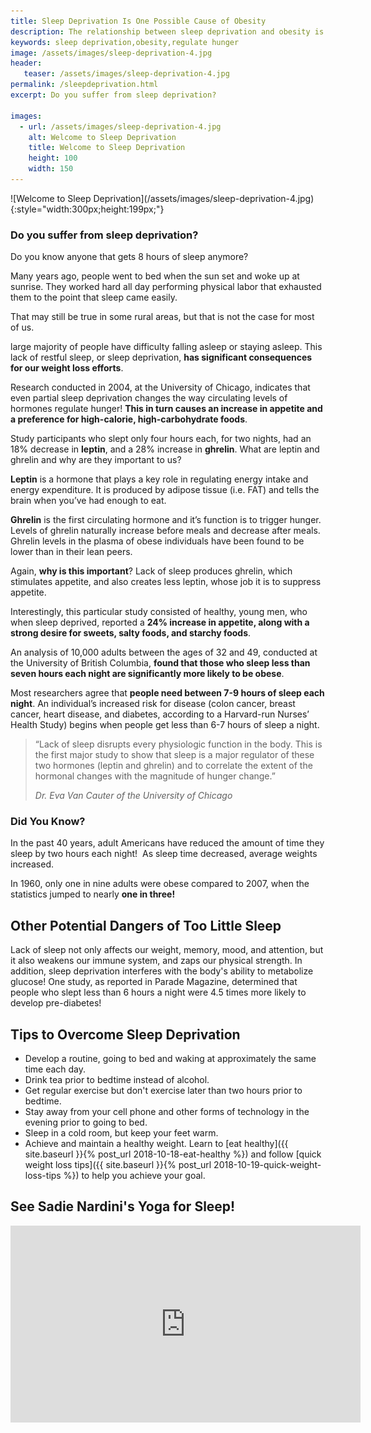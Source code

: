```yaml
---
title: Sleep Deprivation Is One Possible Cause of Obesity
description: The relationship between sleep deprivation and obesity is very interesting.  By getting more sleep, you can actually regulate hunger hormones!
keywords: sleep deprivation,obesity,regulate hunger
image: /assets/images/sleep-deprivation-4.jpg
header:
   teaser: /assets/images/sleep-deprivation-4.jpg
permalink: /sleepdeprivation.html
excerpt: Do you suffer from sleep deprivation? 

images:
  - url: /assets/images/sleep-deprivation-4.jpg
    alt: Welcome to Sleep Deprivation
    title: Welcome to Sleep Deprivation
    height: 100
    width: 150
---
```


<div class="ImageBlock ImageBlockRight" markdown="1">
![Welcome to Sleep Deprivation](/assets/images/sleep-deprivation-4.jpg){:style="width:300px;height:199px;"}
</div>

### Do you suffer from sleep deprivation? 
Do you know anyone that gets 8 hours of sleep anymore?  

Many years ago, people went to bed when the sun set and woke up at sunrise. They worked hard all day performing physical labor that exhausted them to the point that sleep came easily.

That may still be true in some rural areas, but that is not the case for most of us.  

large majority of people have difficulty falling asleep or staying asleep. This lack of restful sleep, or sleep deprivation, __has significant consequences for our weight loss efforts__.

Research conducted in 2004, at the University of Chicago, indicates that even partial sleep deprivation changes the way circulating levels of hormones regulate hunger! __This in turn causes an increase in appetite and a preference for high-calorie, high-carbohydrate foods__.

Study participants who slept only four hours each, for two nights, had an 18% decrease in __leptin__, and a 28% increase in __ghrelin__. What are leptin and ghrelin and why are they important to us?

__Leptin__ is a hormone that plays a key role in regulating energy intake and energy expenditure. It is produced by adipose tissue (i.e. FAT) and tells the brain when you’ve had enough to eat.

__Ghrelin__ is the first circulating hormone and it’s function is to trigger hunger. Levels of ghrelin naturally increase before meals and decrease after meals. Ghrelin levels in the plasma of obese individuals have been found to be lower than in their lean peers.  

Again, __why is this important__? Lack of sleep produces ghrelin, which stimulates appetite, and also creates less leptin, whose job it is to suppress appetite.

Interestingly, this particular study consisted of healthy, young men, who when sleep deprived, reported a __24% increase in appetite, along with a strong desire for sweets, salty foods, and starchy foods__.

An analysis of 10,000 adults between the ages of 32 and 49, conducted at the University of British Columbia, __found that those who sleep less than seven hours each night are significantly more likely to be obese__.

Most researchers agree that __people need between 7-9 hours of sleep each night__. An individual’s increased risk for disease (colon cancer, breast cancer, heart disease, and diabetes, according to a Harvard-run Nurses’ Health Study) begins when people get less than 6-7 hours of sleep a night.

> “Lack of sleep disrupts every physiologic function in the body. This is the first major study to show that sleep is a major regulator of these two hormones (leptin and ghrelin) and to correlate the extent of the hormonal changes with the magnitude of hunger change.”
>
> <cite>Dr. Eva Van Cauter of the University of Chicago</cite>

<div class="CalloutBox"><h3>Did You Know?</h3>
<p>In the past 40 years, adult Americans have reduced the amount of time they sleep by two hours each night! &nbsp;As sleep time decreased, average weights increased. &nbsp;</p><p>In 1960, only one in nine adults were obese compared to 2007, when the statistics jumped to nearly <b>one in three!</b></p>
</div>

## Other Potential Dangers of Too Little Sleep
Lack of sleep not only affects our weight, memory, mood, and attention, but it also weakens our immune system, and zaps our physical strength. In addition, sleep deprivation interferes with the body's ability to metabolize glucose! One study, as reported in Parade Magazine, determined that people who slept less than 6 hours a night were 4.5 times more likely to develop pre-diabetes! 

## Tips to Overcome Sleep Deprivation
* Develop a routine, going to bed and waking at approximately the same time each day.
* Drink tea prior to bedtime instead of alcohol.
* Get regular exercise but don't exercise later than two hours prior to bedtime.
* Stay away from your cell phone and other forms of technology in the evening prior to going to bed.  
* Sleep in a cold room, but keep your feet warm.
* Achieve and maintain a healthy weight. Learn to [eat healthy]({{ site.baseurl }}{% post_url 2018-10-18-eat-healthy %}) and follow [quick weight loss tips]({{ site.baseurl }}{% post_url 2018-10-19-quick-weight-loss-tips %}) to help you achieve your goal.

## See Sadie Nardini's Yoga for Sleep!
<center>
	<iframe width="560" height="315" src="https://www.youtube.com/embed/6ZxXyIHdBS4" frameborder="0" allow="accelerometer; autoplay; encrypted-media; gyroscope; picture-in-picture" allowfullscreen></iframe>
</center>